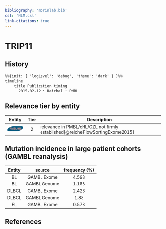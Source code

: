 ```yaml
---
bibliography: 'morinlab.bib'
csl: 'NLM.csl'
link-citations: true
---
```


# TRIP11

## History

```mermaid
%%{init: { 'logLevel': 'debug', 'theme': 'dark' } }%%
timeline
    title Publication timing
      2015-02-12 : Reichel : PMBL
```


## Relevance tier by entity

|Entity|Tier|Description|
|:------:|:----:|--------------------------------------|
|![PMBL](images/icons/PMBL_tier2.png)|2|relevance in PMBL/cHL/GZL not firmly established[@reichelFlowSortingExome2015]|


## Mutation incidence in large patient cohorts (GAMBL reanalysis)

|Entity|source |frequency (%)|
|:------:|:----:|:----:|
|BL|GAMBL Exome |4.598 |
|BL|GAMBL Genome |1.158 |
|DLBCL|GAMBL Exome |2.426 |
|DLBCL|GAMBL Genome |1.88 |
|FL|GAMBL Exome |0.573 |


## References


